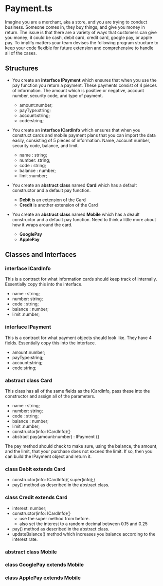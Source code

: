 # Payment.ts
Imagine you are a merchant, aka a store, and you are trying to conduct business.  Someone comes in, they buy things, and give you money in return.  The issue is that there are a variety of ways that customers can give you money; it could be cash, debit card, credit card, google pay, or apple pay.  To implify matters your team devises the following program structure to keep your code flexible for future extension and comprehensive to handle all of the cases.

## Structures

-  You create an **interface IPayment** which ensures that when you use the pay function you return a payment.  These payments consist of 4 pieces of information.  The amount which is positive or negative, account number, security code, and type of payment.
    -  amount:number;
    -  payType:string;
    -  account:string;
    -  code:string;

-  You create an **interface ICardInfo** which ensures that when you construct cards and mobile payment plans that you can import the data easily, consisting of 5 pieces of information.  Name, account number, security code, balance, and limit.
    -  name : string;
    -  number: string;
    -  code : string;
    -  balance : number;
    -  limit :number;


-  You create an **abstract class** named **Card** which has a default constructor and a default pay function.
    -  **Debit** is an extension of the Card
    -  **Credit** is another extension of the Card

-  You create an **abstract class** named **Mobile** which has a deault constructor and a default pay function.  Need to think a little more about how it wraps around the card.
    -  **GooglePay**
    -  **ApplePay**


## Classes and Interfaces

### interface ICardInfo
This is a contract for what information cards should keep track of internally.  Essentially copy this into the interface.
-  name : string;
-  number: string;
-  code : string;
-  balance : number;
-  limit :number;

### interface IPayment
This is a contract for what payment objects should look like.  They have 4 fields.  Essentially copy this into the interface.
-  amount:number;
-  payType:string;
-  account:string;
-  code:string;

### abstract class Card
This class has all of the same fields as the ICardInfo, pass these into the constructor and assign all of the parameters.
-  name : string;
-  number: string;
-  code : string;
-  balance : number;
-  limit :number;
-  constructor(info: ICardInfo){}
- abstract pay(amount:number) : IPayment {}

The pay method should check to make sure, using the balance, the amount, and the limit, that your purchase does not exceed the limit.  If so, then you can build the IPayment object and return it.

### class Debit extends Card
-  constructor(info: ICardInfo){ super(info);}
-  pay() method as described in the abstract class.

### class Credit extends Card
-  interest: number;
-  constructor(info: ICardInfo){}
    -  use the super method from before.
    -  also set the interest to a random decimal between 0.15 and 0.25
-  pay() method as described in the abstract class.
-  updateBalance() method which increases you balance according to the interest rate.

### abstract class Mobile


### class GooglePay extends Mobile

### class ApplePay extends Mobile
